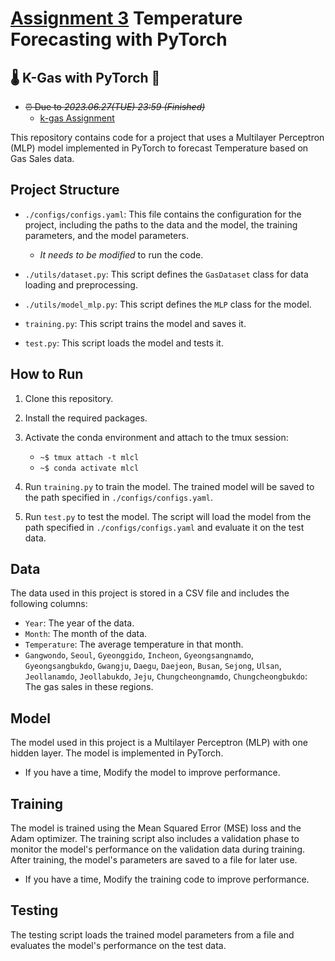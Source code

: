 # [Assignment 3](Assginment/) Temperature Forecasting with PyTorch

## 🌡️ K-Gas with PyTorch 🤖

- ~~⏰ Due to *2023.06.27(TUE) 23:59 (Finished)*~~
    - [k-gas Assignment](Assginment/)

This repository contains code for a project that uses a Multilayer Perceptron (MLP) model implemented in PyTorch to forecast Temperature based on Gas Sales data.

## Project Structure

- `./configs/configs.yaml`: This file contains the configuration for the project, including the paths to the data and the model, the training parameters, and the model parameters.
    - *It needs to be modified* to run the code.

- `./utils/dataset.py`: This script defines the `GasDataset` class for data loading and preprocessing.

- `./utils/model_mlp.py`: This script defines the `MLP` class for the model.

- `training.py`: This script trains the model and saves it.

- `test.py`: This script loads the model and tests it.

## How to Run

1. Clone this repository.

2. Install the required packages.

3. Activate the conda environment and attach to the tmux session:

    - `~$ tmux attach -t mlcl`
    - `~$ conda activate mlcl`


4. Run `training.py` to train the model. The trained model will be saved to the path specified in `./configs/configs.yaml`.

5. Run `test.py` to test the model. The script will load the model from the path specified in `./configs/configs.yaml` and evaluate it on the test data.

## Data

The data used in this project is stored in a CSV file and includes the following columns:

- `Year`: The year of the data.
- `Month`: The month of the data.
- `Temperature`: The average temperature in that month.
- `Gangwondo`, `Seoul`, `Gyeonggido`, `Incheon`, `Gyeongsangnamdo`, `Gyeongsangbukdo`, `Gwangju`, `Daegu`, `Daejeon`, `Busan`, `Sejong`, `Ulsan`, `Jeollanamdo`, `Jeollabukdo`, `Jeju`, `Chungcheongnamdo`, `Chungcheongbukdo`: The gas sales in these regions.

## Model

The model used in this project is a Multilayer Perceptron (MLP) with one hidden layer. The model is implemented in PyTorch.

- If you have a time, Modify the model to improve performance.

## Training

The model is trained using the Mean Squared Error (MSE) loss and the Adam optimizer. The training script also includes a validation phase to monitor the model's performance on the validation data during training. After training, the model's parameters are saved to a file for later use.

- If you have a time, Modify the training code to improve performance.

## Testing

The testing script loads the trained model parameters from a file and evaluates the model's performance on the test data.
